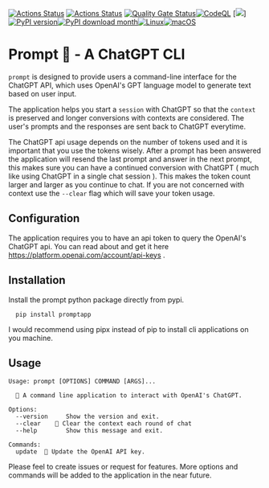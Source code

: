 [![Actions Status](https://github.com/raiyanyahya/prompt/workflows/Build%20Test/badge.svg)](https://github.com/raiyanyahya/prompt/actions) [![Actions Status](https://github.com/raiyanyahya/prompt/workflows/Package%20Release/badge.svg)](https://github.com/raiyanyahya/prompt/actions) [![Quality Gate Status](https://sonarcloud.io/api/project_badges/measure?project=raiyanyahya_prompt&metric=alert_status)](https://sonarcloud.io/summary/new_code?id=raiyanyahya_prompt)[![CodeQL](https://github.com/raiyanyahya/prompt/workflows/CodeQL/badge.svg)](https://github.com/raiyanyahya/prompt/actions?query=workflow%3ACodeQL) [![](https://img.shields.io/badge/python-3.6+-blue.svg)] 
[![PyPI version](https://badge.fury.io/py/prompt.png)](https://badge.fury.io/py/prompt)[![PyPI download month](https://img.shields.io/pypi/dm/prompt.svg)](https://pypi.python.org/pypi/promptapp/)[![Linux](https://svgshare.com/i/Zhy.svg)](https://svgshare.com/i/Zhy.svg)[![macOS](https://svgshare.com/i/ZjP.svg)](https://svgshare.com/i/ZjP.svg)

# Prompt 🥝 - A ChatGPT CLI

`prompt` is designed to provide users a command-line interface for the ChatGPT API, which uses OpenAI's GPT language model to generate text based on user input.

The application helps you start a `session` with ChatGPT so that the `context` is preserved and longer conversions with contexts are considered. The user's prompts and the responses are sent back to ChatGPT everytime.

The ChatGPT api usage depends on the number of tokens used and it is important that you use the tokens wisely. After a prompt has been answered the application will resend the last prompt and answer in the next prompt, this makes sure you can have a continued conversion with ChatGPT ( much like using ChatGPT in a single chat session ). This makes the token count larger and larger as you continue to chat. If you are not concerned with context use the `--clear` flag which will save your token usage.

## Configuration

The application requires you to have an api token to query the OpenAI's ChatGPT api. You can read about and get it here https://platform.openai.com/account/api-keys .

## Installation

Install the prompt python package directly from pypi. 

```console
  pip install promptapp
```
I would recommend using pipx instead of pip to install cli applications on you machine.

## Usage

```console
Usage: prompt [OPTIONS] COMMAND [ARGS]...

  🥝 A command line application to interact with OpenAI's ChatGPT.

Options:
  --version     Show the version and exit.
  --clear    🌊 Clear the context each round of chat
  --help        Show this message and exit.

Commands:
  update  🔐 Update the OpenAI API key.
```


Please feel to create issues or request for features. More options and commands will be added to the application in the near future.
